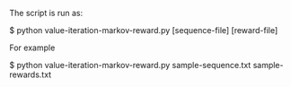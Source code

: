 The script is run as:

$ python value-iteration-markov-reward.py [sequence-file] [reward-file]

For example

$ python value-iteration-markov-reward.py sample-sequence.txt sample-rewards.txt


